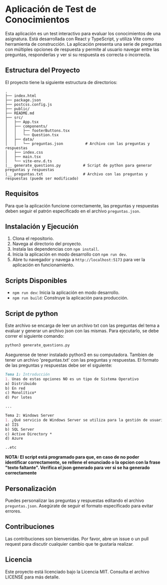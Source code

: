 # Aplicación de Test de Conocimientos

Esta aplicación es un test interactivo para evaluar los conocimientos de una asignatura. Está desarrollada con React y TypeScript, y utiliza Vite como herramienta de construcción. La aplicación presenta una serie de preguntas con múltiples opciones de respuesta y permite al usuario navegar entre las preguntas, responderlas y ver si su respuesta es correcta o incorrecta.

## Estructura del Proyecto

El proyecto tiene la siguiente estructura de directorios:


``` textplain
.
├── index.html
├── package.json
├── postcss.config.js
├── public/
├── README.md
├── src/
│   ├── App.tsx
│   ├── components/
│   │   ├── footerButtons.tsx
│   │   └── Question.tsx
│   ├── data/
│   │   └── preguntas.json          # Archivo con las preguntas y respuestas
│   ├── index.css
│   ├── main.tsx
│   └── vite-env.d.ts
|__ generate_questions.py          # Script de python para generar preguntas y respuestas
|__ preguntas.txt                  # Archivo con las preguntas y respuestas (puede ser modificado)
```

## Requisitos

Para que la aplicación funcione correctamente, las preguntas y respuestas deben seguir el patrón especificado en el archivo `preguntas.json`.

## Instalación y Ejecución

1. Clona el repositorio.
2. Navega al directorio del proyecto.
3. Instala las dependencias con `npm install`.
4. Inicia la aplicación en modo desarrollo con `npm run dev`.
5. Abre tu navegador y navega a `http://localhost:5173` para ver la aplicación en funcionamiento.

## Scripts Disponibles

- `npm run dev`: Inicia la aplicación en modo desarrollo.
- `npm run build`: Construye la aplicación para producción.

## Script de python
Este archivo se encarga de leer un archivo txt con las preguntas del tema a evaluar y generar un archivo json con las mismas. Para ejecutarlo, se debe correr el siguiente comando:

```bash
python3 generate_questions.py
```

Asegurense de tener instalado python3 en su computadora.
Tambien de tener un archivo 'preguntas.txt' con las preguntas y respuestas. El formato de las preguntas y respuestas debe ser el siguiente:

```markdown
Tema 1: Introducción
1. Unas de estas opciones NO es un tipo de Sistema Operativo
a) Distribuido
b) En red
c) Monolítico*
d) Por lotes

...

Tema 2: Windows Server
1. ¿Qué servicio de Windows Server se utiliza para la gestión de usuarios y equipos a través de directivas?
a) IIS
b) SQL Server
c) Active Directory *
d) Azure

..etc
```
**NOTA: El script está programado para que, en caso de no poder identificar correctamente, se rellene el enunciado o la opcion con la frase "texto faltante". Verifica el json generado para ver si se ha generado correctamente**

## Personalización

Puedes personalizar las preguntas y respuestas editando el archivo `preguntas.json`. Asegúrate de seguir el formato especificado para evitar errores.

## Contribuciones

Las contribuciones son bienvenidas. Por favor, abre un issue o un pull request para discutir cualquier cambio que te gustaría realizar.

## Licencia

Este proyecto está licenciado bajo la Licencia MIT. Consulta el archivo LICENSE para más detalle.